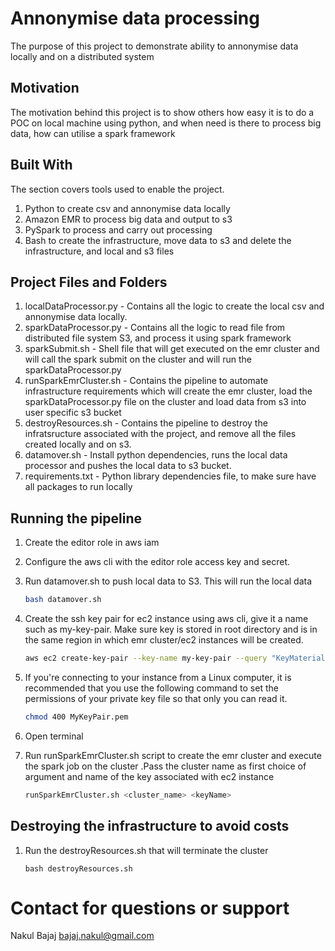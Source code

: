 # Annonymise data processing

The purpose of this project to demonstrate ability to annonymise data locally and on a distributed system

## Motivation

The motivation behind this project is to show others how easy it is to do a POC on local machine using python, and when need is there to process big data, how can utilise a spark framework

## Built With

The section covers tools used to enable the project.

1. Python to create csv and annonymise data locally
2. Amazon EMR to process big data and output to s3
3. PySpark to process and carry out processing
4. Bash to create the infrastructure, move data to s3 and delete the infrastructure, and local and s3 files

## Project Files and Folders

1. localDataProcessor.py - Contains all the logic to create the local csv and annonymise data locally.
2. sparkDataProcessor.py - Contains all the logic to read file from distributed file system S3, and process it using spark framework
3. sparkSubmit.sh - Shell file that will get executed on the emr cluster and will call the spark submit on the cluster and will run the sparkDataProcessor.py
4. runSparkEmrCluster.sh - Contains the pipeline to automate infrastructure requirements which will create the emr cluster, load the sparkDataProcessor.py file on the cluster and load data from s3 into user specific s3 bucket
5. destroyResources.sh - Contains the pipeline to destroy the infratsructure associated with the project, and remove all the files created locally and on s3.
6. datamover.sh - Install python dependencies, runs the local data processor and pushes the local data to s3 bucket.
7. requirements.txt - Python library dependencies file, to make sure have all packages to run locally

## Running the pipeline

1. Create the editor role in aws iam
2. Configure the aws cli with the editor role access key and secret.
3. Run datamover.sh to push local data to S3. This will run the local data
   ```bash
   bash datamover.sh
   ```
4. Create the ssh key pair for ec2 instance using aws cli, give it a name such as my-key-pair. Make sure key is stored in root directory and is in the same region in which emr cluster/ec2 instances will be created.
   ```bash 
   aws ec2 create-key-pair --key-name my-key-pair --query "KeyMaterial" --output text > my-key-pair.pem
   ```
5. If you're connecting to your instance from a Linux computer, it is recommended that you use the following command to set the permissions of your private key file so that only you can read it.
   
   ```bash
   chmod 400 MyKeyPair.pem
   ```

6. Open terminal
7. Run runSparkEmrCluster.sh script to create the emr cluster and execute the spark job on the cluster
   .Pass the cluster name as first choice of argument and name of the key associated with ec2 instance

    ```bash 
    runSparkEmrCluster.sh <cluster_name> <keyName>
    ```


## Destroying the infrastructure to avoid costs

1. Run the destroyResources.sh that will terminate the cluster
   
    ```
    bash destroyResources.sh
    ```
 
# Contact for questions or support

Nakul Bajaj
bajaj.nakul@gmail.com
